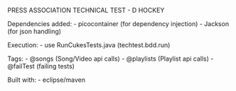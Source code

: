 PRESS ASSOCIATION TECHNICAL TEST - D HOCKEY

Dependencies added:
              - picocontainer (for dependency injection)
              - Jackson (for json handling)
              
Execution:
              - use RunCukesTests.java (techtest.bdd.run)
              
Tags:
              - @songs (Song/Video api calls)
              - @playlists (Playlist api calls)
              - @failTest (failing tests)
              
Built with:
              - eclipse/maven
                   
